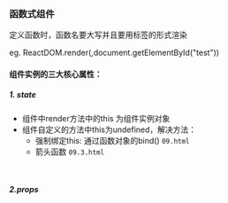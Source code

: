 ### 函数式组件

定义函数时，函数名要大写并且要用标签的形式渲染

eg. ReactDOM.render(<Demo/>,document.getElementById("test"))

#### 组件实例的三大核心属性：   

##### 1. state

+ 组件中render方法中的this 为组件实例对象
+ 组件自定义的方法中this为undefined，解决方法：
  + 强制绑定this: 通过函数对象的bind()  `09.html` 
  + 箭头函数 `09.3.html`

​    

##### 2.props